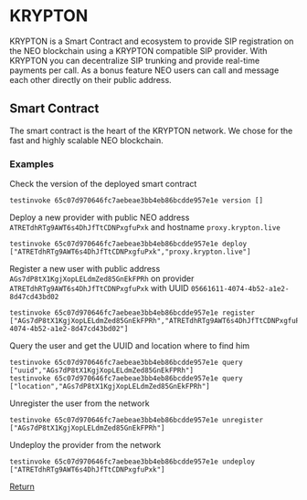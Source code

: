 # KRYPTON
KRYPTON is a Smart Contract and ecosystem to provide SIP registration on the NEO blockchain using a KRYPTON compatible SIP provider. With KRYPTON you can decentralize SIP trunking and provide real-time payments per call. As a bonus feature NEO users can call and message each other directly on their public address.

## Smart Contract
The smart contract is the heart of the KRYPTON network. We chose for the fast and highly scalable NEO blockchain.

### Examples
Check the version of the deployed smart contract
```
testinvoke 65c07d970646fc7aebeae3bb4eb86bcdde957e1e version []
```

Deploy a new provider with public NEO address `ATRETdhRTg9AWT6s4DhJfTtCDNPxgfuPxk` and hostname `proxy.krypton.live`
```
testinvoke 65c07d970646fc7aebeae3bb4eb86bcdde957e1e deploy ["ATRETdhRTg9AWT6s4DhJfTtCDNPxgfuPxk","proxy.krypton.live"]
```

Register a new user with public address `AGs7dP8tX1KgjXopLELdmZed85GnEkFPRh` on provider `ATRETdhRTg9AWT6s4DhJfTtCDNPxgfuPxk` with UUID `05661611-4074-4b52-a1e2-8d47cd43bd02`
```
testinvoke 65c07d970646fc7aebeae3bb4eb86bcdde957e1e register ["AGs7dP8tX1KgjXopLELdmZed85GnEkFPRh","ATRETdhRTg9AWT6s4DhJfTtCDNPxgfuPxk","05661611-4074-4b52-a1e2-8d47cd43bd02"]
```

Query the user and get the UUID and location where to find him
```
testinvoke 65c07d970646fc7aebeae3bb4eb86bcdde957e1e query ["uuid","AGs7dP8tX1KgjXopLELdmZed85GnEkFPRh"]
testinvoke 65c07d970646fc7aebeae3bb4eb86bcdde957e1e query ["location","AGs7dP8tX1KgjXopLELdmZed85GnEkFPRh"]
```

Unregister the user from the network
```
testinvoke 65c07d970646fc7aebeae3bb4eb86bcdde957e1e unregister ["AGs7dP8tX1KgjXopLELdmZed85GnEkFPRh"]
```

Undeploy the provider from the network
```
testinvoke 65c07d970646fc7aebeae3bb4eb86bcdde957e1e undeploy ["ATRETdhRTg9AWT6s4DhJfTtCDNPxgfuPxk"]
```

[Return](../README.md)
